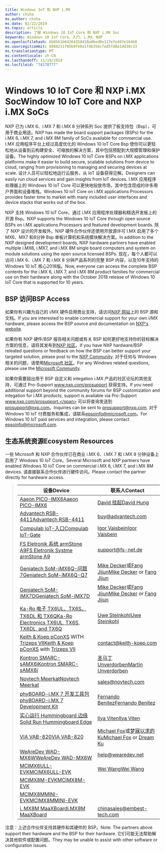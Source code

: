 ```yaml
---
title: Windows IoT 和 NXP i.MX
author: chsha
ms.author: chsha
ms.date: 02/22/2019
ms.topic: article
description: 了解 Windows 10 IoT Core 和 NXP i.MX Soc
keywords: Windows 10 IoT Core，入门，i.MX，NXP
ms.openlocfilehash: 6b0561b64264358410a86ed8e117e7e407e164b0
ms.sourcegitcommit: 8980231f05b9fe0a1fd6350cfed5fd8a1dd38c33
ms.translationtype: MT
ms.contentlocale: zh-CN
ms.lasthandoff: 11/19/2019
ms.locfileid: "74178777"
---
```

# <a name="window-10-iot-core-and-nxp-imx-socs"></a><span data-ttu-id="a553c-104">Windows 10 IoT Core 和 NXP i.MX Soc</span><span class="sxs-lookup"><span data-stu-id="a553c-104">Window 10 IoT Core and NXP i.MX SoCs</span></span>


<span data-ttu-id="a553c-105">NXP 已为 i.MX 6、i.MX 7 和 i.MX 8 分钟系列 Soc 提供了板支持包（Bsp），可用于商业用途。</span><span class="sxs-lookup"><span data-stu-id="a553c-105">NXP has made the board support packages (BSPs) for the i.MX 6, i.MX 7, and i.MX 8M family of SoCs available for commercial use.</span></span> <span data-ttu-id="a553c-106">I.MX 应用程序平台上经过高度优化的 Windows 10 IoT Core Bsp 使你可以更轻松地从设备到云构建安全、可缩放的解决方案，其中包括预配到大规模管理和保护设备。</span><span class="sxs-lookup"><span data-stu-id="a553c-106">The highly optimized Windows 10 IoT Core BSPs on i.MX applications platforms make it easier to build secure, scalable solutions from device to cloud, ranging from provisioning to managing and securing devices at scale.</span></span> <span data-ttu-id="a553c-107">设计人员可以轻松地运行云服务，从 IoT 设备获得见解。</span><span class="sxs-lookup"><span data-stu-id="a553c-107">Designers can easily run cloud services and gain insights from IoT devices.</span></span> <span data-ttu-id="a553c-108">I.MX 应用程序处理器上的 Windows 10 IoT Core 可以更快地投放市场，其中包含现成的许多用户界面和设备堆栈。</span><span class="sxs-lookup"><span data-stu-id="a553c-108">Windows 10 IoT Core on i.MX applications Processors provides faster time to market with many included user interfaces and device stacks that works out of the box.</span></span>

<span data-ttu-id="a553c-109">NXP 支持 Windows 10 IoT Core，通过 i.MX 应用程序处理器和精选开发板上的开源 Bsp。</span><span class="sxs-lookup"><span data-stu-id="a553c-109">NXP supports the Windows 10 IoT Core through open source BSPs on i.MX applications Processors and featured development boards.</span></span>  <span data-ttu-id="a553c-110">除了 NXP 设计的开发板外，NXP 硬件合作伙伴还使用开放源许可 I.MX 启用了多个 MX6、MX7 和8分钟 Bsp 单板计算机和系统模块解决方案。</span><span class="sxs-lookup"><span data-stu-id="a553c-110">In addition to the NXP designed development boards, NXP hardware partners have enabled multiple i.MX6, i.MX7, and i.MX 8M single board computers and system on module solutions using the open source licensed BSPs.</span></span> <span data-ttu-id="a553c-111">现在，每个人都可以访问 i.MX 6、i.MX 7 和 i.MX 8 分钟产品系列的完整 BSP 内容，以及10年支持的 Windows 10 IoT 核心2018版。</span><span class="sxs-lookup"><span data-stu-id="a553c-111">Now, everyone can access the complete BSP contents for the i.MX 6, i.MX 7, and i.MX 8M product families for commercial use on their hardware along with the October 2018 release of Windows 10 IoT Core that is supported for 10 years.</span></span>

## <a name="bsp-access"></a><span data-ttu-id="a553c-112">BSP 访问</span><span class="sxs-lookup"><span data-stu-id="a553c-112">BSP Access</span></span>

<span data-ttu-id="a553c-113">如果你有兴趣为自己的 i/MX 硬件启用商业支持，请访问[NXP 网站](https://www.nxp.com/design/software/embedded-software/windows-10-iotIf-core-for-i.mx-applications-processors:IMXWIN10IOT)上的 BSP 源和文档。</span><span class="sxs-lookup"><span data-stu-id="a553c-113">If you are interested to enable commercial support for your own i/MX hardware, please access the BSP source and documentation on [NXP's website](https://www.nxp.com/design/software/embedded-software/windows-10-iotIf-core-for-i.mx-applications-processors:IMXWIN10IOT).</span></span> 

<span data-ttu-id="a553c-114">如果你有 NXP 硬件/BSP 报告相关问题或有关 BSP 如何更好地支持你的目标解决方案的信息，请将其发布到[NXP 社区](https://community.nxp.com/community/imx/content?filterID=contentstatus%5Bpublished%5D%7Ecategory%5Bwindows%5D)。</span><span class="sxs-lookup"><span data-stu-id="a553c-114">If you have NXP hardware/BSP releated questions or feedback on how the BSP can better support your targeted solution, please post to the [NXP Community](https://community.nxp.com/community/imx/content?filterID=contentstatus%5Bpublished%5D%7Ecategory%5Bwindows%5D).</span></span> <span data-ttu-id="a553c-115">对于任何与 Windows 相关的问题，请使用[Microsoft 社区](https://social.msdn.microsoft.com/forums/en-US/home?forum=WindowsIoT)。</span><span class="sxs-lookup"><span data-stu-id="a553c-115">For any Windows related questions, please use the [Microsoft Community](https://social.msdn.microsoft.com/forums/en-US/home?forum=WindowsIoT).</span></span>

<span data-ttu-id="a553c-116">如果你需要超出用于 BSP 自定义和 integation i.MX 产品的社区论坛的其他支持，可通过 Pro-Support www.nxp.com/prosupport 获得支持。</span><span class="sxs-lookup"><span data-stu-id="a553c-116">If you need additional support beyond the community forums for BSP customization and integation for i.MX products, support is available via Pro-Support www.nxp.com/prosupport.</span></span> <span data-ttu-id="a553c-117">可以将查询发送到[prosupport@nxp.com](mailto:prosupport@nxp.com)。</span><span class="sxs-lookup"><span data-stu-id="a553c-117">Inquiries can be sent to [prosupport@nxp.com](mailto:prosupport@nxp.com).</span></span> <span data-ttu-id="a553c-118">对于 Windows 10 IoT 付费服务和集成，请联系[epsoinfo@microsoft.com](mailto:epsoinfo@microsoft.com)。</span><span class="sxs-lookup"><span data-stu-id="a553c-118">For Windows 10 IoT paid services and integration, please contact [epsoinfo@microsoft.com](mailto:epsoinfo@microsoft.com).</span></span>


## <a name="ecosystem-resources"></a><span data-ttu-id="a553c-119">生态系统资源</span><span class="sxs-lookup"><span data-stu-id="a553c-119">Ecosystem Resources</span></span>

<span data-ttu-id="a553c-120">一些 Microsoft 和 NXP 合作伙伴已在商业 i.MX 6、i.MX 7 和 i.MX 8 分钟设备上启用了 Windows 10 IoT Core。</span><span class="sxs-lookup"><span data-stu-id="a553c-120">Several Microsoft and NXP partners have enabled Windows 10 IoT Core on commercial i.MX 6, i.MX 7, and i.MX 8M devices.</span></span> <span data-ttu-id="a553c-121">请直接联系合作伙伴进行硬件访问。</span><span class="sxs-lookup"><span data-stu-id="a553c-121">Please contact the partner directly for hardware access.</span></span> 


> | <span data-ttu-id="a553c-122">设备</span><span class="sxs-lookup"><span data-stu-id="a553c-122">Device</span></span> | <span data-ttu-id="a553c-123">联系人</span><span class="sxs-lookup"><span data-stu-id="a553c-123">Contact</span></span> |
> |-------|------|
> | [<span data-ttu-id="a553c-124">Aaeon PICO-IMX6</span><span class="sxs-lookup"><span data-stu-id="a553c-124">Aaeon PICO-IMX6</span></span>](https://www.aaeon.com/en/p/pico-itx-boards-pico-imx6/) | [<span data-ttu-id="a553c-125">David 挂起</span><span class="sxs-lookup"><span data-stu-id="a553c-125">David Hung</span></span>](mailto:davidhung@aaeon.com.tw) |
> | [<span data-ttu-id="a553c-126">Advantech RSB-4411</span><span class="sxs-lookup"><span data-stu-id="a553c-126">Advantech RSB-4411</span></span>](http://www.advantech.com/products/single_board_computer/rsb-4411/mod_d3901250-b0a0-4a5f-9762-b26fa0c36858) | [buy@advantech.com](mailto:buy@advantech.com) |
> | [<span data-ttu-id="a553c-127">Compulab IoT-入口</span><span class="sxs-lookup"><span data-stu-id="a553c-127">Compulab IoT-Gate</span></span>](https://www.compulab.com/products/iot-gateways/iot-gate-imx7-nxp-i-mx-7-internet-of-things-gateway/) | [<span data-ttu-id="a553c-128">Igor Vaisbein</span><span class="sxs-lookup"><span data-stu-id="a553c-128">Igor Vaisbein</span></span>](mailto:igor@compulab.co.il) | 
> | [<span data-ttu-id="a553c-129">FS Eletronik 系统 armStone A9</span><span class="sxs-lookup"><span data-stu-id="a553c-129">FS Eletronik Systme armStone A9</span></span>](https://www.fs-net.de/en/products/armstone/armstonea9/) | [support@fs-net.de](mailto:support@fs-net.de) |
> | [<span data-ttu-id="a553c-130">Geniatech SoM-iMX6Q-问题7</span><span class="sxs-lookup"><span data-stu-id="a553c-130">Geniatech SoM-iMX6Q-Q7</span></span>](https://www.geniatech.com/product/som-imx6q-q7/) | <span data-ttu-id="a553c-131">[Mike Decker](mailto:mike.decker@geniatech.com)或[Fang Jijun](mailto:Fjj@geniatech.com)</span><span class="sxs-lookup"><span data-stu-id="a553c-131">[Mike Decker](mailto:mike.decker@geniatech.com) or [Fang Jijun](mailto:Fjj@geniatech.com)</span></span> |
> | [<span data-ttu-id="a553c-132">Geniatech SoM-iMX7D</span><span class="sxs-lookup"><span data-stu-id="a553c-132">Geniatech SoM-iMX7D</span></span>](https://www.geniatech.com/product/som-imx7d/) | <span data-ttu-id="a553c-133">[Mike Decker](mailto:mike.decker@geniatech.com)或[Fang Jijun](mailto:Fjj@geniatech.com)</span><span class="sxs-lookup"><span data-stu-id="a553c-133">[Mike Decker](mailto:mike.decker@geniatech.com) or [Fang Jijun](mailto:Fjj@geniatech.com)</span></span> |
> | [<span data-ttu-id="a553c-134">Ka-Ro 电子 TX6UL、TX6S、TX6DL 和 TX6Q</span><span class="sxs-lookup"><span data-stu-id="a553c-134">Ka-Ro Electronics TX6UL, TX6S, TX6DL, and TX6Q</span></span>](https://www.karo-electronics.de/tx-standard.html?&L=1) | [<span data-ttu-id="a553c-135">Uwe Steinkohl</span><span class="sxs-lookup"><span data-stu-id="a553c-135">Uwe Steinkohl</span></span>](mailto:us@karo-electronics.de) |
> | <span data-ttu-id="a553c-136">[Keith & Koep pConXS](https://keith-koep.com/de/produkte/produkte-baseboards/pconxs-baseboard-vollausstattung-technische-daten/) WITH [Trizeps VII](https://keith-koep.com/de/produkte/produkte-trizeps/trizeps-vii-technische-daten-imx6/)</span><span class="sxs-lookup"><span data-stu-id="a553c-136">[Keith & Koep pConXS](https://keith-koep.com/de/produkte/produkte-baseboards/pconxs-baseboard-vollausstattung-technische-daten/) with [Trizeps VII](https://keith-koep.com/de/produkte/produkte-trizeps/trizeps-vii-technische-daten-imx6/)</span></span> | [contact@keith-koep.com](mailto:contact@keith-koep.com) |
> | [<span data-ttu-id="a553c-137">Kontron SMARC-sAMX6i</span><span class="sxs-lookup"><span data-stu-id="a553c-137">Kontron SMARC-sAMX6i</span></span>](https://www.kontron.com/products/boards-and-standard-form-factors/smarc/smarc-samx6i.html) | [<span data-ttu-id="a553c-138">圣马丁 Unverdorben</span><span class="sxs-lookup"><span data-stu-id="a553c-138">Martin Unverdorben</span></span>](mailto:martin.unverdorben@kontron.com) |
> | [<span data-ttu-id="a553c-139">Novtech Meerkat</span><span class="sxs-lookup"><span data-stu-id="a553c-139">Novtech Meerkat</span></span>](http://novtech.com/products/meerkat96.html) | [sales@novtech.com](mailto:sales@novtech.com) |
> | [<span data-ttu-id="a553c-140">phyBOARD-i.MX 7 开发工具包</span><span class="sxs-lookup"><span data-stu-id="a553c-140">phyBOARD-i.MX 7 Development Kit</span></span>](https://phytec.com/product/phyboard-imx7-development-kit/) | [<span data-ttu-id="a553c-141">Fernando Benitez</span><span class="sxs-lookup"><span data-stu-id="a553c-141">Fernando Benitez</span></span>](mailto:sales@phytec.com) |
> | [<span data-ttu-id="a553c-142">实心运行 Hummingboard 边缘</span><span class="sxs-lookup"><span data-stu-id="a553c-142">Solid Run Hummingboard Edge</span></span>](https://www.solid-run.com/imx6-win-10-iot-core/) | [<span data-ttu-id="a553c-143">Ilya Viten</span><span class="sxs-lookup"><span data-stu-id="a553c-143">Ilya Viten</span></span>](mailto:ilya@solid-run.com) |
> | [<span data-ttu-id="a553c-144">VIA VAB-820</span><span class="sxs-lookup"><span data-stu-id="a553c-144">VIA VAB-820</span></span>](https://www.viaembeddedstore.com/shop/boards/vab-820/) | <span data-ttu-id="a553c-145">[Michael Fox](mailto:MichaelFox@via.com.tw)或[梦寐以求的 Ku](mailto:dreamku@via.com.tw)</span><span class="sxs-lookup"><span data-stu-id="a553c-145">[Michael Fox](mailto:MichaelFox@via.com.tw) or [Dream Ku](mailto:dreamku@via.com.tw)</span></span> |
> | [<span data-ttu-id="a553c-146">WeAreDev WAD-MX6W</span><span class="sxs-lookup"><span data-stu-id="a553c-146">WeAreDev WAD-MX6W</span></span>](http://www.wearedev.net/?mod=wadmx6w) | [help@wearedev.net](mailto:help@wearedev.net) |
> | [<span data-ttu-id="a553c-147">MCIMX6ULL-EVK</span><span class="sxs-lookup"><span data-stu-id="a553c-147">MCIMX6ULL-EVK</span></span>](https://www.nxp.com/products/processors-and-microcontrollers/arm-based-processors-and-mcus/i.mx-applications-processors/i.mx-6-processors/evaluation-kit-for-the-i.mx-6ull-and-6ulz-applications-processor:MCIMX6ULL-EVK) | [<span data-ttu-id="a553c-148">Wei Wang</span><span class="sxs-lookup"><span data-stu-id="a553c-148">Wei Wang</span></span>](mailto:Wei.A.Wang@nxp.com) |
> | [<span data-ttu-id="a553c-149">MCIMX8M-EVK</span><span class="sxs-lookup"><span data-stu-id="a553c-149">MCIMX8M-EVK</span></span>](https://www.nxp.com/support/developer-resources/software-development-tools/i.mx-developer-resources/evaluation-kit-for-the-i.mx-8m-applications-processor:MCIMX8M-EVK) |  |
> | [<span data-ttu-id="a553c-150">MCIMX8MMINI-EVK</span><span class="sxs-lookup"><span data-stu-id="a553c-150">MCIMX8MMINI-EVK</span></span>](http://www.nxp.com/imx8mminievk) | []() |
> | [<span data-ttu-id="a553c-151">i. MX8M MaaXBoard</span><span class="sxs-lookup"><span data-stu-id="a553c-151">i.MX8M MaaXBoard</span></span>](http://www.embest-tech.com/prod_view.aspx?TypeId=117&Id=388&Fid=t3:117:3) | [chinasales@embest-tech.com](mailto:chinasales@embest-tech.com) |

<span data-ttu-id="a553c-152">注意：上述合作伙伴支持其硬件和其硬件的 BSP。</span><span class="sxs-lookup"><span data-stu-id="a553c-152">Note: The partners above support their hardware and the BSP for their hardware.</span></span> <span data-ttu-id="a553c-153">它们可能无法帮助解决其他软件或配置问题。</span><span class="sxs-lookup"><span data-stu-id="a553c-153">They may be unable to assist with other software or configuration issues.</span></span>

